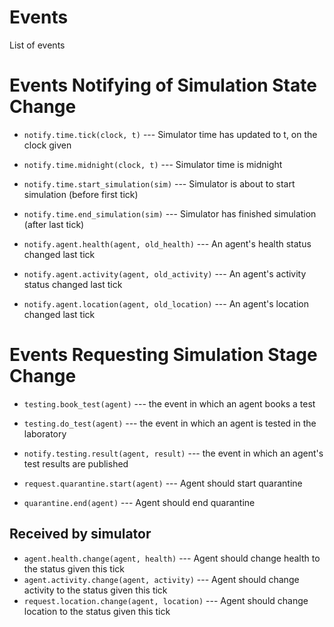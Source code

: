 # Events

List of events

# Events Notifying of Simulation State Change
 * `notify.time.tick(clock, t)` --- Simulator time has updated to t, on the clock given
 * `notify.time.midnight(clock, t)` --- Simulator time is midnight
 * `notify.time.start_simulation(sim)` --- Simulator is about to start simulation (before first tick)
 * `notify.time.end_simulation(sim)` --- Simulator has finished simulation (after last tick)

 * `notify.agent.health(agent, old_health)` --- An agent's health status changed last tick
 * `notify.agent.activity(agent, old_activity)` --- An agent's activity status changed last tick
 * `notify.agent.location(agent, old_location)` --- An agent's location changed last tick

# Events Requesting Simulation Stage Change
 * `testing.book_test(agent)` --- the event in which an agent books a test
 * `testing.do_test(agent)` --- the event in which an agent is tested in the laboratory
 * `notify.testing.result(agent, result)` --- the event in which an agent's test results are published

 * `request.quarantine.start(agent)` --- Agent should start quarantine
 * `quarantine.end(agent)` --- Agent should end quarantine

## Received by simulator
 * `agent.health.change(agent, health)` --- Agent should change health to the status given this tick
 * `agent.activity.change(agent, activity)` --- Agent should change activity to the status given this tick
 * `request.location.change(agent, location)` --- Agent should change location to the status given this tick
